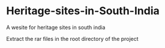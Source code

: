 # Heritage-sites-in-South-India
A wesite for heritage sites in south india

Extract the rar files in the root directory of the project
